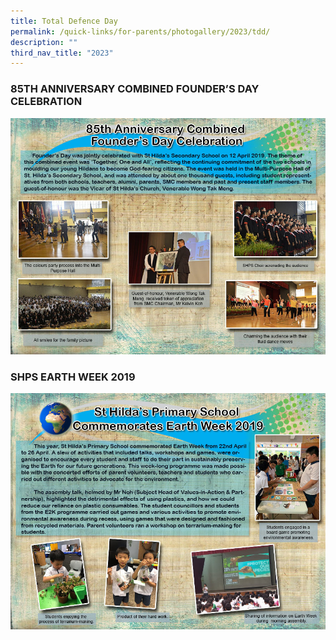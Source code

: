 ```yaml
---
title: Total Defence Day
permalink: /quick-links/for-parents/photogallery/2023/tdd/
description: ""
third_nav_title: "2023"
---
```

### 85TH ANNIVERSARY COMBINED FOUNDER’S DAY CELEBRATION

![85TH ANNIVERSARY COMBINED FOUNDER’S DAY CELEBRATION](/images/2019%20%20Enrichment%20Programme_updated.jpg)

### SHPS EARTH WEEK 2019

![SHPS EARTH WEEK 2019](/images/2019%20Earth%20Day_updated3.jpg)